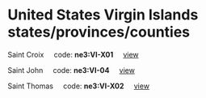 # United States Virgin Islands states/provinces/counties
Saint Croix&nbsp;&nbsp;&nbsp;&nbsp;&nbsp;code: **ne3:VI-X01**&nbsp;&nbsp;&nbsp;&nbsp;&nbsp;[view](../../export/geojson/medium/ne3/vi/x01.geojson)&nbsp;&nbsp;&nbsp;&nbsp;&nbsp;


Saint John&nbsp;&nbsp;&nbsp;&nbsp;&nbsp;code: **ne3:VI-04**&nbsp;&nbsp;&nbsp;&nbsp;&nbsp;[view](../../export/geojson/medium/ne3/vi/04.geojson)&nbsp;&nbsp;&nbsp;&nbsp;&nbsp;


Saint Thomas&nbsp;&nbsp;&nbsp;&nbsp;&nbsp;code: **ne3:VI-X02**&nbsp;&nbsp;&nbsp;&nbsp;&nbsp;[view](../../export/geojson/medium/ne3/vi/x02.geojson)&nbsp;&nbsp;&nbsp;&nbsp;&nbsp;

